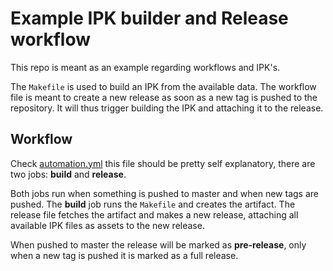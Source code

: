 # Example IPK builder and Release workflow
This repo is meant as an example regarding workflows and IPK's.

The `Makefile` is used to build an IPK from the available data. The workflow file is meant to create a new release as soon as a new tag is pushed to the repository. It will thus trigger building the IPK and attaching it to the release.

## Workflow
Check [automation.yml](./.github/workflows/automation.yml) this file should be pretty self explanatory, there are two jobs: **build** and **release**.

Both jobs run when something is pushed to master and when new tags are pushed. The **build** job runs the `Makefile` and creates the artifact. The release file fetches the artifact and makes a new release, attaching all available IPK files as assets to the new release.

When pushed to master the release will be marked as **pre-release**, only when a new tag is pushed it is marked as a full release.
